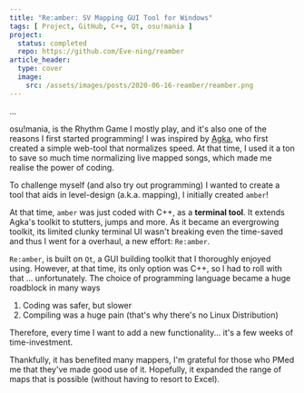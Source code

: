 ```yaml
---
title: "Re:amber: SV Mapping GUI Tool for Windows"
tags: [ Project, GitHub, C++, Qt, osu!mania ]
project:
  status: completed
  repo: https://github.com/Eve-ning/reamber
article_header:
  type: cover
  image:
    src: /assets/images/posts/2020-06-16-reamber/reamber.png
---
```

...

<!--more-->


osu!mania, is the Rhythm Game I mostly play, and it's also one of the reasons I
first started programming! I was inspired
by [Agka](https://osu.ppy.sh/users/64811),
who first created a simple web-tool that normalizes speed. At that time, I used
it a ton to save so much time normalizing live mapped songs, which made me
realise the power of coding.

To challenge myself (and also try out programming)
I wanted to create a tool that aids in level-design (a.k.a. mapping),
I initially created `amber`!

At that time, `amber` was just coded with C++, as a **terminal tool**.
It extends Agka's toolkit to stutters, jumps and more.
As it became an evergrowing toolkit, its limited clunky terminal UI wasn't
breaking even the time-saved and thus I went for a overhaul,
a new effort: `Re:amber`.

`Re:amber`, is built on `Qt`, a GUI building toolkit that I thoroughly enjoyed
using. However, at that time, its only option was C++, so I had to roll with
that ... unfortunately. The choice of programming language became a huge
roadblock in many ways

1. Coding was safer, but slower
2. Compiling was a huge pain (that's why there's no Linux Distribution)

Therefore, every time I want to add a new functionality... it's a few weeks
of time-investment.

Thankfully, it has benefited many mappers, I'm grateful for those who PMed me
that they've made good use of it. Hopefully, it expanded the range of maps that
is possible (without having to resort to Excel).
